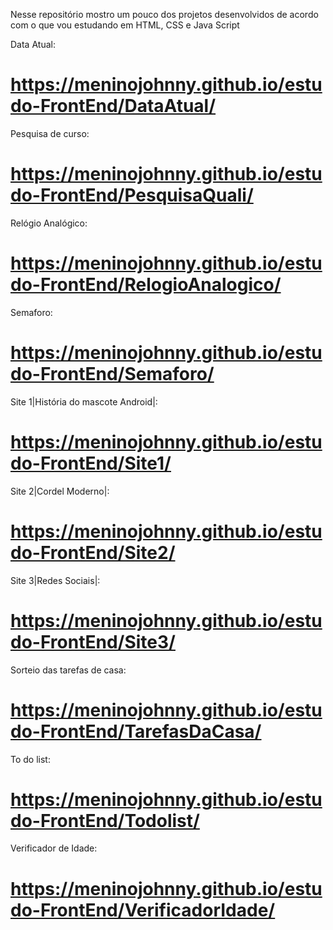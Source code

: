 Nesse repositório mostro um pouco dos projetos desenvolvidos de acordo com o que vou estudando em HTML, CSS e Java Script

Data Atual:
# https://meninojohnny.github.io/estudo-FrontEnd/DataAtual/

Pesquisa de curso:
# https://meninojohnny.github.io/estudo-FrontEnd/PesquisaQuali/

Relógio Analógico:
# https://meninojohnny.github.io/estudo-FrontEnd/RelogioAnalogico/

Semaforo:
# https://meninojohnny.github.io/estudo-FrontEnd/Semaforo/

Site 1|História do mascote Android|:
# https://meninojohnny.github.io/estudo-FrontEnd/Site1/

Site 2|Cordel Moderno|: 
# https://meninojohnny.github.io/estudo-FrontEnd/Site2/

Site 3|Redes Sociais|:
# https://meninojohnny.github.io/estudo-FrontEnd/Site3/

Sorteio das tarefas de casa:
# https://meninojohnny.github.io/estudo-FrontEnd/TarefasDaCasa/

To do list:
# https://meninojohnny.github.io/estudo-FrontEnd/Todolist/

Verificador de Idade:
# https://meninojohnny.github.io/estudo-FrontEnd/VerificadorIdade/
